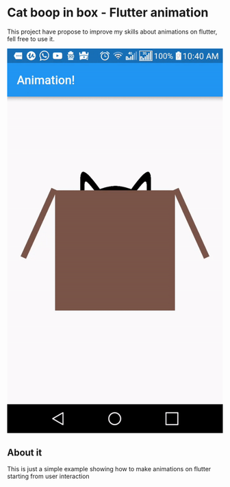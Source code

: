 # Cat boop in box - Flutter animation 

This project have propose to improve my skills about animations on flutter, fell free to use it.

![Animation results](/animated.gif?raw=true "Cat boop in box from user interaction")

## About it

This is just a simple example showing how to make animations on flutter starting from user interaction
